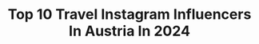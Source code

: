 ---
title: Top 10 Travel Instagram Influencers In Austria In 2024
description: >-
  Find top travel Instagram influencers in Austria in 2024. Most popular hashtags: #austria #tirol #bergliebe #mountains.
platform: Instagram
hits: 256
text_top: See the best Instagram profiles on inBeat.
text_bottom: Our database aggregates 256 Instagram influencers like this in Austria for you to work with.
profiles:
  - username: "susannaamarie"
    fullname: >-
      SUSANNA | MOUNTAIN | HIKE | TIROL
    bio: >-
      happiest outdoors 🏔🎿🧗‍♀️🏃🏼‍♀️ • mountains • sports • travelling • from Tirol • Austria • office@susannamarie.at 💌
    location: "Austria"
    followers: 34645
    engagement: 483
    commentsToLikes: 0.055834
    id: ck0vwof5fusk50i19y8syluuz
    verified: false
    hashtags: "#outdoorwomen, #trailrun, #austrianmountaingirls, #mountaingirls"
  - username: "aworldofdestinations_"
    fullname: >-
      MARIA | Travel Blog
    bio: >-
      🌍 Been to 48 countries, lived in 7 of them ✨ Spreading high vibes around the world 🌱 Always choose the road least traveled
    location: "Austria"
    followers: 5421
    engagement: 664
    commentsToLikes: 0.117460
    id: ck9hayzy3enod0j78lobgwmlq
    verified: false
    hashtags: "#indiaphotography, #indiatravel, #elsalvadorturismo, #portsoller"
  - username: "theflyingdress"
    fullname: >-
      Iris
    bio: >-
      📍 based in Vienna, Austria 👩🏼‍💻 Traveling with a full-time job 🌍 Inspo & Tips for Europe trips ⤵️ find more specific tips here
    location: "Austria"
    followers: 94497
    engagement: 1114
    commentsToLikes: 0.092408
    id: ck0w74t5ibre20i19j6ddt4hi
    verified: false
    hashtags: "#christmas, #christmasdecor, #home, #weihnachten"
  - username: "sommertageblog"
    fullname: >-
      Kathi & Romeo
    bio: >-
      ➳ Travel Bloggers based in Vienna 🇦🇹 ➳ Official creators for @visitaustria ⛰️ ➳ ⇩ Visit our blog 💌 ⇩
    location: "Austria"
    followers: 26541
    engagement: 340
    commentsToLikes: 0.074318
    id: ck0ttnc5p3gsl0i19v2t7jwjf
    verified: false
    hashtags: "#burgenland, #beautifuldestinations, #visitaustria, #wilderkaiser"
  - username: "elena_wuest"
    fullname: >-
      Elena| travel & outdoor 🌎⛰️
    bio: >-
      📸 travel inspiration 🚐 Vanlife @giulio.and.elena 📌 home 🇩🇪
    location: "Austria"
    followers: 113606
    engagement: 335
    commentsToLikes: 0.022492
    id: ck0twdp5qf1h80i19414j8hyd
    verified: false
    hashtags: "#ticino, #weltenbummler, #tessin, #herbstliebe"
  - username: "nelasoldmann"
    fullname: >-
      Nela Soldmann
    bio: >-
      #wanderlust🌍🌎🌏 📍currently 30 countries📍 ᴸᴵᵛᴱ🙏🏻 ᴸᴼᵛᴱ🤍 ᵀᴿᴬᵛᴱᴸ✈️
    location: "Austria"
    followers: 39953
    engagement: 336
    commentsToLikes: 0.010246
    id: ck5ztzm2z1er00i14gj4jv0w6
    verified: false
    hashtags: "#austria, #summer, #pooltime, #kohsamui"
  - username: "florianhausdorfer"
    fullname: >-
      Florian Hausdorfer
    bio: >-
      Model ~ Actor ~ Business ~ Travel Austria 📍
    location: "Austria"
    followers: 25176
    engagement: 328
    commentsToLikes: 0.092256
    id: ck0twvz0tgzhi0i19c2048t9n
    verified: false
    hashtags: "#sport, #austria, #sun, #abudhabi"
  - username: "claudiraudiii"
    fullname: >-
      Mountains I Outdoors I Snowboarding I Cycling
    bio: >-
      KINDNESS ALWAYS COMES BACK. ☻ Italy / Innsbruck. Professional dreamer & napper.🌞🌙 outdoorlover ∙ snowboard ∙ travel ∙ mountains
    location: "Austria"
    followers: 13084
    engagement: 1215
    commentsToLikes: 0.065459
    id: ck8t5tyykb8uk0j787yfhb485
    verified: false
    hashtags: "#hikinggirl, #indenbergenzuhause, #outdoorwomen, #outdooradventures"
  - username: "happymomdiary"
    fullname: >-
      martina l lifestyle blog
    bio: >-
      based in Vienna designlover | traveladdict l business degree I mum Freue mich, dass du da bist! ✉️happymomdiary@gmx.at Impressum ->Blog
    location: "Austria"
    followers: 22898
    engagement: 246
    commentsToLikes: 0.015805
    id: ck5hgrueu4f0l0i11ycigv94s
    verified: false
    hashtags: "#skiing, #tirol, #travel, #skifahren"
  - username: "fabiankitzweger"
    fullname: >-
      FABIAN KITZWEGER
    bio: >-
      🇦🇹Fitness | Travel | Lifestyle 🙋🏻‍♂️Chemical Engineer | Mister Austria
    location: "Austria"
    followers: 211563
    engagement: 191
    commentsToLikes: 0.061824
    id: ck0ttcmlx259p0i19vzjjjii6
    verified: true
    hashtags: "#fitcouple, #gymgirl, #gymmemes, #fitnesscouple"
---